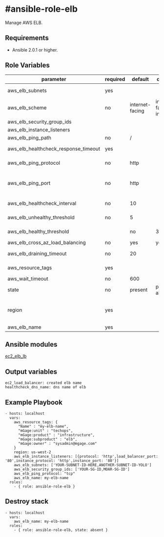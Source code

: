 #ansible-role-elb
=========

Manage AWS ELB.

Requirements
------------

- Ansible 2.0.1 or higher.

Role Variables
--------------

| parameter             | required | default | choices | comments |
| --------------------- | -------- | ------- | -------- |-------- |
| aws_elb_subnets | yes| | | A list of VPC subnets to use when creating ELB. Zones should be empty if using this. |
| aws_elb_scheme| no| internet-facing | internet-facing, internal|The scheme to use when creating the ELB. For a private VPC-visible ELB use 'internal'. |
| aws_elb_security_group_ids| | | |A list of security groups to apply to the elb |
| aws_elb_instance_listeners| | | | List of ports/protocols for this ELB to listen on (see [vars](defaults/main.yml)| 
| aws_elb_ping_path| no | / | |The destination for the HTTP or HTTPS request. | 
| aws_elb_healthcheck_response_timeout|yes | | | The amount of time to wait when receiving a response from the health check, in seconds.| 
| aws_elb_ping_protocol | no| http| | The protocol to use to connect with the instance. Ping protocols: TCP, HTTP, HTTPS, and SSL|
| aws_elb_ping_port | no| http| | The port to use to connect with the instance, as a protocol:port pair. If the load balancer fails to connect with the instance at the specified port within the configured response timeout period, the instance is considered unhealthy.|
| aws_elb_healthcheck_interval| no | 10 | |The amount of time between health checks of an individual instance, in seconds. | 
| aws_elb_unhealthy_threshold| no | 5 | |The number of consecutive failed health checks that must occur before declaring an EC2 instance unhealthy. | 
| aws_elb_healthy_threshold | | no | 3| The number of consecutive successful health checks that must occur before declaring an EC2 instance healthy.| 
| aws_elb_cross_az_load_balancing| no | yes|yes, no | Distribute load across all configured Availability Zones | 
| aws_elb_draining_timeout| no |20 | | Wait a specified timeout allowing connections to drain before terminating an instance| 
| aws_resource_tags  | yes  |   | | a hash/dictionary of tags to add to the new instance or for starting/stopping instance by tag; '{"key":"value"}'|
| aws_wait_timeout | no | 600 | |  how long before wait gives up, in seconds | 
| state |  no |  present |present, absent| create or destroy elb  |
| region |  yes |   || The AWS region to use. Must be specified if ec2_url is not used. If not specified then the value of the EC2_REGION environment variable, if any, is used. See http://docs.aws.amazon.com/general/latest/gr/rande.html#ec2_region  |
| aws_elb_name | yes | | | elb name |


Ansible modules
--------------
[ec2_elb_lb](http://docs.ansible.com/ansible/ec2_elb_lb_module.html)


Output variables
--------------
    ec2_load_balancer: created elb name 
    healthcheck_dns_name: dns name of elb

Example Playbook
----------------

   
    - hosts: localhost
      vars:
        aws_resource_tags: {
          "Name" : "my-elb-name",
          "mGage:unit" : "techops",
          "mGage:product" : "infrastructure",
          "mGage:subproduct" : "elb",
          "mGage:owner" : "sysadmin@mgage.com"
        }
        region: us-west-2
        aws_elb_instance_listeners: [{protocol: 'http',load_balancer_port: '80',instance_protocol: 'http',instance_port: '80'}]
        aws_elb_subnets: ['YOUR-SUBNET-ID-HERE,ANOTHER-SUBNET-ID-YOLO']
        aws_elb_security_group_ids: ['YOUR-SG-ID,MOAR-SG-ID']
        aws_elb_ping_protocol: "tcp"
        aws_elb_name: my-elb-name
      roles:
        - { role: ansible-role-elb }
       
        
Destroy stack
----------------


    - hosts: localhost
      vars:
        aws_elb_name: my-elb-name
      roles:
        - { role: ansible-role-elb, state: absent }
